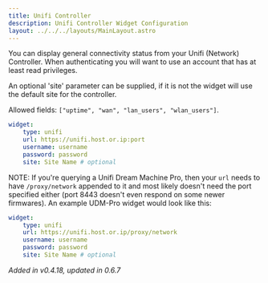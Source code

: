 ```yaml
---
title: Unifi Controller
description: Unifi Controller Widget Configuration
layout: ../../../layouts/MainLayout.astro
---
```


You can display general connectivity status from your Unifi (Network) Controller. When authenticating you will want to use an account that has at least read privileges.

An optional 'site' parameter can be supplied, if it is not the widget will use the default site for the controller.

Allowed fields: `["uptime", "wan", "lan_users", "wlan_users"]`.

```yaml
widget:
    type: unifi
    url: https://unifi.host.or.ip:port
    username: username
    password: password
    site: Site Name # optional
```

NOTE: If you're querying a Unifi Dream Machine Pro, then your `url` needs to have `/proxy/network` appended to it and most likely doesn't need the port specified either (port 8443 doesn't even respond on some newer firmwares). An example UDM-Pro widget would look like this:
```yaml
widget:
    type: unifi
    url: https://unifi.host.or.ip/proxy/network
    username: username
    password: password
    site: Site Name # optional
```

*Added in v0.4.18, updated in 0.6.7*
